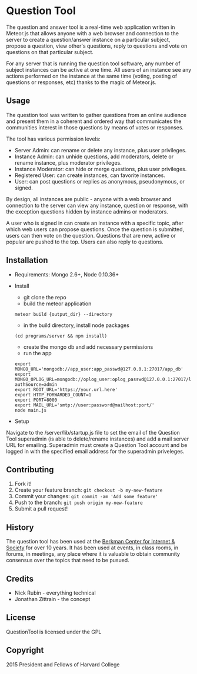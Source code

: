 # Question Tool

The question and answer tool is a real-time web application written in Meteor.js that allows anyone with a web browser and connection to the server to create a question/answer instance on a particular subject, propose a question, view other's questions, reply to questions and vote on questions on that particular subject.

For any server that is running the question tool software, any number of subject instances can be active at one time.  All users of an instance see any actions performed on the instance at the same time (voting, posting of questions or responses, etc) thanks to the magic of Meteor.js.

## Usage

The question tool was written to gather questions from an online audience and present them in a coherent and ordered way that communicates the communities interest in those questions by means of votes or responses.

The tool has various permission levels:

* Server Admin:	can rename or delete any instance, plus user privileges.
* Instance Admin: can unhide questions, add moderators, delete or rename instance, plus moderator privileges.
* Instance Moderator: can hide or merge	questions, plus	user privileges.
* Registered User: can create instances, can favorite instances.
* User: can post questions or replies as anonymous, pseudonymous, or signed.

By design, all instances are public - anyone with a web browser and connection to the server can view any instance, question or response, with the exception questions hidden by instance admins or moderators.

A user who is signed in can create an instance with a specific topic, after which web users can propose questions. Once the question is submitted, users can then vote on the question. Questions that are new, active or popular are pushed to the top. Users can also reply to questions.

## Installation

* Requirements: Mongo 2.6+, Node 0.10.36+

* Install

  * git clone the repo
  * build the meteor application

   ```meteor build {output_dir} --directory```
  * in the build directory, install node packages

   ```(cd programs/server && npm install)```
  * create the mongo db and add necessary permissions
  * run the app

   ```shell
   export MONGO_URL='mongodb://app_user:app_passwd@127.0.0.1:27017/app_db'
   export MONGO_OPLOG_URL=mongodb://oplog_user:oplog_passwd@127.0.0.1:27017/local?authSource=admin
   export ROOT_URL='https://your.url.here'
   export HTTP_FORWARDED_COUNT=1
   export PORT=8000
   export MAIL_URL='smtp://user:password@mailhost:port/'
   node main.js
   ```

* Setup

Navigate to the /server/lib/startup.js file to set the email of the Question Tool superadmin (is able to delete/rename instances) and add a mail server URL for emailing. Superadmin must create a Question Tool account and be logged in with the specified email address for the superadmin priveleges.

## Contributing

1. Fork it!
2. Create your feature branch: `git checkout -b my-new-feature`
3. Commit your changes: `git commit -am 'Add some feature'`
4. Push to the branch: `git push origin my-new-feature`
5. Submit a pull request!

## History

The question tool has been used at the [Berkman Center for Internet & Society](https://cyber.law.harvard.edu "Berkman Center for Internet & Society") for over 10 years. It has been used at events, in class rooms, in forums, in meetings, any place where it is valuable to obtain community consensus over the topics that need to be pusued.

## Credits

* Nick Rubin - everything technical
* Jonathan Zittrain - the concept

## License

QuestionTool is licensed under the GPL

## Copyright

2015 President and Fellows of Harvard College
